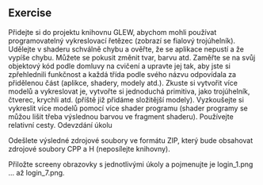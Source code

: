 ## Exercise

Přidejte si do projektu knihovnu GLEW, abychom mohli používat programovatelný vykreslovací řetězec (zobrazí se fialový trojúhelník).
Udělejte v shaderu schválně chybu a ověřte, že se aplikace nepustí a že vypíše chybu.
Můžete se pokusit změnit tvar, barvu atd.
Zaměřte se na svůj objektový kód podle domluvy na cvičení a upravte jej tak, aby jste si zpřehlednili funkčnost a každá třída podle svého názvu odpovídala za přidělenou část (aplikce, shadery, modely atd.).
Zkuste si vytvořit více modelů a vykreslovat je, vytvořte si jednoduchá primitiva, jako trojúhelník, čtverec, krychli atd. (příště již přidáme složitější modely).
Vyzkoušejte si vykreslit více modelů pomocí více shader programu (shader programy se můžou lišit třeba výslednou barvou ve fragment shaderu).
Používejte relativní cesty.
Odevzdání úkolu

Odešlete výsledné zdrojové soubory ve formátu ZIP, který bude obsahovat zdrojové soubory CPP a H (neposílejte knihovny).

Přiložte screeny obrazovky s jednotlivými úkoly a pojmenujte je login_1.png ... až login_7.png.
